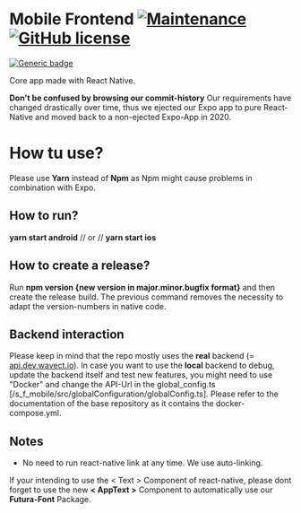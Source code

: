 # Mobile Frontend [![Maintenance](https://img.shields.io/badge/Maintained%3F-no-red.svg)](https://bitbucket.org/lbesson/ansi-colors) [![GitHub license](https://img.shields.io/github/license/wsdt/Wavect__s_f_mobile/.svg)](https://github.com/wsdt/Wavect__s_f_mobile//blob/master/LICENSE) 
[![Generic badge](https://img.shields.io/badge/ReactNative-Made%20with%20React%20Native-green)](https://reactnative.dev/)

Core app made with React Native. 

**Don't be confused by browsing our commit-history**
Our requirements have changed drastically over time, thus we ejected our Expo app to pure React-Native and moved back to a non-ejected Expo-App in 2020. 

# How tu use?
Please use **Yarn** instead of **Npm** as Npm might cause problems in combination with Expo. 

## How to run?
**yarn start android** // or // **yarn start ios**

## How to create a release?
Run **npm version {new version in major.minor.bugfix format}** and then create the release build. The previous command 
removes the necessity to adapt the version-numbers in native code. 

## Backend interaction
Please keep in mind that the repo mostly uses the **real** backend (= [api.dev.wavect.io](https://api.dev.wavect.io)). 
In case you want to use the **local** backend to debug, update the backend itself and test new features, you might
need to use "Docker" and change the API-Url in the global_config.ts [/s_f_mobile/src/globalConfiguration/globalConfig.ts]. 
Please refer to the documentation of the base repository as it contains the docker-compose.yml.

## Notes
* No need to run react-native link at any time. We use auto-linking.

If your intending to use the < Text > Component of react-native, please dont forget to use the new **< AppText >** Component to automatically use our **Futura-Font** Package.
